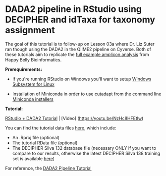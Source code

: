 # DADA2 pipeline in RStudio using DECIPHER and idTaxa for taxonomy assignment


The goal of this tutorial is to follow-up on Lesson 03a where Dr. Liz Suter ran though using the DADA2 in the QIIME2 pipeline on Cyverse. Both of these tutorials aim to replicate the [full example amplicon analysis](https://astrobiomike.github.io/amplicon/) from Happy Belly Bioinformatics.

**Prerequirements:**

- If you're running RStudio on Windows you'll want to setup [Windows Subsystem for Linux](https://docs.microsoft.com/en-us/windows/wsl/install-win10)

- Installation of Miniconda in order to use cutadapt from the command line [Miniconda installers](https://docs.conda.io/en/latest/miniconda.html)

 
**Tutorial:**
  
[RStudio + DADA2 Tutorial](https://github.com/biovcnet/topic-amplicons/blob/master/Lesson03b/Amplicons_Lesson_03b.Rmd) | [Video] (https://youtu.be/NzHc8HFEtlw)

You can find the tutorial data files [here](https://github.com/biovcnet/amplicons-lesson-3-repo/tree/master/dada2_wd), which include:
- An .Rproj file (optional)
- The tutorial RData file (optional)
- The DECIPHER Silva 132 database file (necessary ONLY if you want to compare to our results, otherwise the latest DECIPHER Silva 138 training set is available [here](http://www2.decipher.codes/Downloads.html))

For reference, the [DADA2 Pipeline Tutorial](https://benjjneb.github.io/dada2/tutorial.html)
